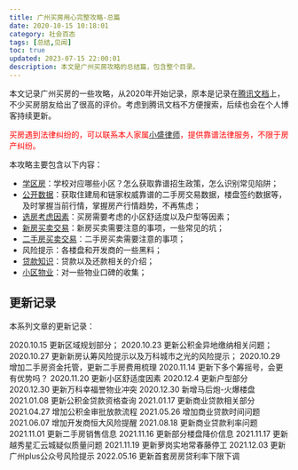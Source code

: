 ```yaml
---
title: 广州买房用心完整攻略-总篇
date: 2020-10-15 10:18:01
category: 社会百态
tags: [总结,见闻]
toc: true
updated: 2023-07-15 22:00:01
description: 本文是广州买房攻略的总结篇，包含整个目录。
---
```


本文记录广州买房的一些攻略，从2020年开始记录，原本是记录在[腾讯文档](https://docs.qq.com/doc/DVm5qRFBsd292WlpM)上，不少买房朋友给出了很高的评价。考虑到腾讯文档不方便搜索，后续也会在个人博客持续更新。

<span style='color:red'>买房遇到法律纠纷的，可以联系本人家属[小盛律师](https://selfboot.cn/links)，提供靠谱法律服务，不限于房产纠纷。</span>

本攻略主要包含以下内容：

- [学区房](https://selfboot.cn/2020/10/15/gz_house_school/)：学校对应哪些小区？怎么获取靠谱招生政策，怎么识别常见陷阱；
- [公开数据](https://selfboot.cn/2020/10/16/gz_house_data/)：获取住建局和链家权威靠谱的二手房交易数据，楼盘签约数据等，及时掌握当前行情，掌握房产行情趋势，不再焦虑；
- [选房考虑因素](https://selfboot.cn/2020/10/16/gz_house_think/)：买房需要考虑的小区舒适度以及户型等因素；
- [新房买卖交易](https://selfboot.cn/2020/10/17/gz_house_new/)：新房买卖需要注意的事项，一些常见的坑；
- [二手房买卖交易](https://selfboot.cn/2020/10/17/gz_house_second/)：二手房买卖需要注意的事项；
- 风险提示：各楼盘和开发商的一些黑料；
- [贷款知识](https://selfboot.cn/2020/10/18/gz_house_money/)：贷款以及还款相关的介绍；
- [小区物业](https://selfboot.cn/2020/10/18/gz_house_service/)：对一些物业口碑的收集；

<!--more-->

## 更新记录

本系列文章的更新记录：

2020.10.15  更新区域规划部分；
2020.10.23  更新公积金异地缴纳相关问题；
2020.10.27  更新新房认筹风险提示以及万科城市之光的风险提示；
2020.10.29  增加二手房资金托管，更新二手房费用梳理
2020.11.14  更新下多个筹摇号，会更有优势吗？
2020.11.20  更新小区舒适度因素
2020.12.4  更新户型部分
2020.12.30 更新万科幸福誉物业冲突
2020.12.30 新增马后炮-火爆楼盘
2021.01.08 更新公积金贷款资格查询
2021.01.17 更新商业贷款相关部分
2021.04.27 增加公积金审批放款流程
2021.05.26 增加商业贷款时间问题
2021.06.07 增加开发商恒大风险提醒
2021.08.18 更新商业贷款利率问题
2021.11.01 更新二手房销售信息
2021.11.16 更新部分楼盘降价信息
2021.11.17 更新越秀星汇云城疑似质量问题
2021.11.19 更新萝岗实地常春藤停工
2021.12.03 更新广州plus公众号风险提示 
2022.05.16 更新首套房房贷利率下限下调
